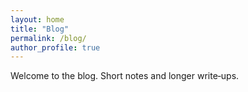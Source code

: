 ```yaml
---
layout: home
title: "Blog"
permalink: /blog/
author_profile: true
---
```



Welcome to the blog. Short notes and longer write‑ups.